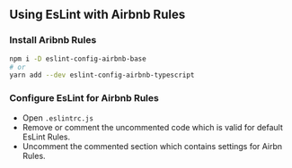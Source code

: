 ## Using EsLint with Airbnb Rules

### Install Aribnb Rules

```bash
npm i -D eslint-config-airbnb-base
# or
yarn add --dev eslint-config-airbnb-typescript
```

### Configure EsLint for Airbnb Rules

* Open `.eslintrc.js`
* Remove or comment the uncommented code which is valid for default EsLint Rules.
* Uncomment the commented section which contains settings for Airbn Rules. 
